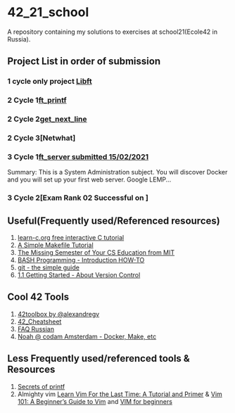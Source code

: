 # 42_21_school
A repository containing my solutions to exercises at school21(Ecole42 in Russia).


## Project List in order of submission


### 1 cycle only project [Libft](https://github.com/Zikt/42_21_school/tree/main/libft)

### 2 Cycle 1[ft_printf](https://github.com/Zikt/42_21_school/tree/main/ft_printf)

### 2 Cycle 2[get_next_line](https://github.com/Zikt/42_21_school/tree/main/gnl_zikt)

### 2 Cycle 3[Netwhat]

### 3 Cycle 1[ft_server submitted 15/02/2021](https://github.com/Zikt/ft_server)
Summary: This is a System Administration subject. You will discover Docker and you
will set up your first web server. Google LEMP...

### 3 Cycle 2[Exam Rank 02 Successful on ]

## Useful(Frequently used/Referenced resources)
1. [learn-c.org free interactive C tutorial](https://www.learn-c.org/)
2. [A Simple Makefile Tutorial](https://www.cs.colby.edu/maxwell/courses/tutorials/maketutor/)
3. [The Missing Semester of Your CS Education from MIT](https://missing.csail.mit.edu/)
4. [BASH Programming - Introduction HOW-TO](https://tldp.org/HOWTO/Bash-Prog-Intro-HOWTO.html#toc6)
5. [git - the simple guide](https://rogerdudler.github.io/git-guide/)
6. [1.1 Getting Started - About Version Control](https://git-scm.com/book/en/v2/Getting-Started-About-Version-Control)

## Cool 42 Tools
1. [42toolbox by @alexandregv](https://github.com/alexandregv/42toolbox)
2. [42_Cheatsheet](https://awesomeopensource.com/project/agavrel/42_CheatSheet)
3. [FAQ Russian](https://github.com/daniiomir/faq_for_school_21)
4. [Noah @ codam Amsterdam - Docker, Make, etc](https://noahloomans.com/)

## Less Frequently used/referenced tools & Resources
1. [Secrets of printf](https://www.cypress.com/file/54441/download)
2. Almighty vim [Learn Vim For the Last Time: A Tutorial and Primer](https://danielmiessler.com/study/vim/) & [Vim 101: A Beginner’s Guide to Vim](https://www.linux.com/training-tutorials/vim-101-beginners-guide-vim/) and [VIM for beginners](https://habr.com/ru/post/440130/)
